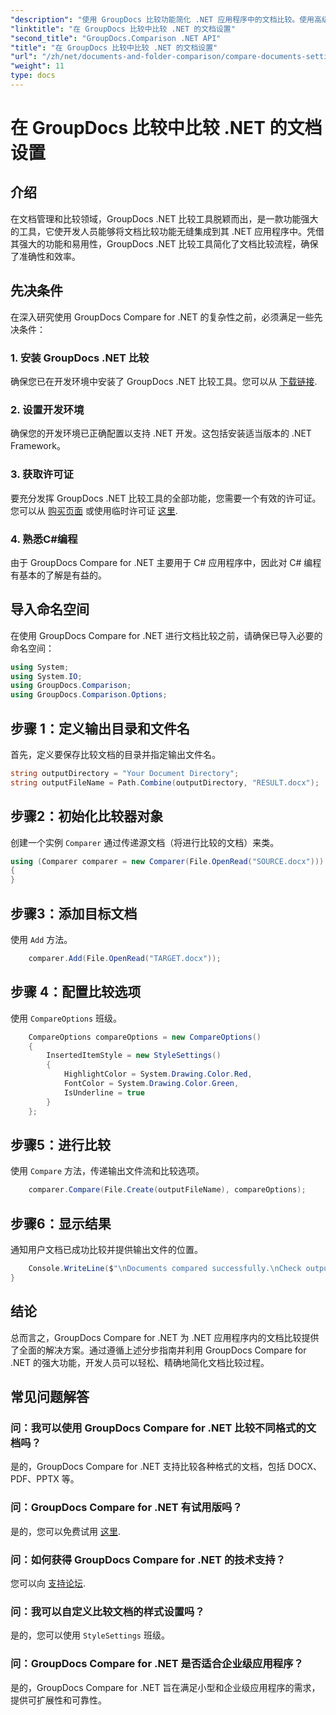 ```yaml
---
"description": "使用 GroupDocs 比较功能简化 .NET 应用程序中的文档比较。使用高级功能轻松比较文档。"
"linktitle": "在 GroupDocs 比较中比较 .NET 的文档设置"
"second_title": "GroupDocs.Comparison .NET API"
"title": "在 GroupDocs 比较中比较 .NET 的文档设置"
"url": "/zh/net/documents-and-folder-comparison/compare-documents-settings-dotnet/"
"weight": 11
type: docs
---
```

# 在 GroupDocs 比较中比较 .NET 的文档设置

## 介绍
在文档管理和比较领域，GroupDocs .NET 比较工具脱颖而出，是一款功能强大的工具，它使开发人员能够将文档比较功能无缝集成到其 .NET 应用程序中。凭借其强大的功能和易用性，GroupDocs .NET 比较工具简化了文档比较流程，确保了准确性和效率。
## 先决条件
在深入研究使用 GroupDocs Compare for .NET 的复杂性之前，必须满足一些先决条件：
### 1. 安装 GroupDocs .NET 比较
确保您已在开发环境中安装了 GroupDocs .NET 比较工具。您可以从 [下载链接](https://releases。groupdocs.com/comparison/net/).
### 2. 设置开发环境
确保您的开发环境已正确配置以支持 .NET 开发。这包括安装适当版本的 .NET Framework。
### 3. 获取许可证
要充分发挥 GroupDocs .NET 比较工具的全部功能，您需要一个有效的许可证。您可以从 [购买页面](https://purchase.groupdocs.com/buy) 或使用临时许可证 [这里](https://purchase。groupdocs.com/temporary-license/).
### 4. 熟悉C#编程
由于 GroupDocs Compare for .NET 主要用于 C# 应用程序中，因此对 C# 编程有基本的了解是有益的。

## 导入命名空间
在使用 GroupDocs Compare for .NET 进行文档比较之前，请确保已导入必要的命名空间：
```csharp
using System;
using System.IO;
using GroupDocs.Comparison;
using GroupDocs.Comparison.Options;
```
## 步骤 1：定义输出目录和文件名
首先，定义要保存比较文档的目录并指定输出文件名。
```csharp
string outputDirectory = "Your Document Directory";
string outputFileName = Path.Combine(outputDirectory, "RESULT.docx");
```
## 步骤2：初始化比较器对象
创建一个实例 `Comparer` 通过传递源文档（将进行比较的文档）来类。
```csharp
using (Comparer comparer = new Comparer(File.OpenRead("SOURCE.docx")))
{
}
```
## 步骤3：添加目标文档
使用 `Add` 方法。
```csharp
    comparer.Add(File.OpenRead("TARGET.docx"));
```
## 步骤 4：配置比较选项
使用 `CompareOptions` 班级。
```csharp
    CompareOptions compareOptions = new CompareOptions()
    {
        InsertedItemStyle = new StyleSettings()
        {
            HighlightColor = System.Drawing.Color.Red,
            FontColor = System.Drawing.Color.Green,
            IsUnderline = true
        }
    };
```
## 步骤5：进行比较
使用 `Compare` 方法，传递输出文件流和比较选项。
```csharp
    comparer.Compare(File.Create(outputFileName), compareOptions);
```
## 步骤6：显示结果
通知用户文档已成功比较并提供输出文件的位置。
```csharp
    Console.WriteLine($"\nDocuments compared successfully.\nCheck output in {Directory.GetCurrentDirectory()}.");
}
```

## 结论
总而言之，GroupDocs Compare for .NET 为 .NET 应用程序内的文档比较提供了全面的解决方案。通过遵循上述分步指南并利用 GroupDocs Compare for .NET 的强大功能，开发人员可以轻松、精确地简化文档比较过程。
## 常见问题解答
### 问：我可以使用 GroupDocs Compare for .NET 比较不同格式的文档吗？
是的，GroupDocs Compare for .NET 支持比较各种格式的文档，包括 DOCX、PDF、PPTX 等。
### 问：GroupDocs Compare for .NET 有试用版吗？
是的，您可以免费试用 [这里](https://releases。groupdocs.com/).
### 问：如何获得 GroupDocs Compare for .NET 的技术支持？
您可以向 [支持论坛](https://forum。groupdocs.com/c/comparison/12).
### 问：我可以自定义比较文档的样式设置吗？
是的，您可以使用 `StyleSettings` 班级。
### 问：GroupDocs Compare for .NET 是否适合企业级应用程序？
是的，GroupDocs Compare for .NET 旨在满足小型和企业级应用程序的需求，提供可扩展性和可靠性。